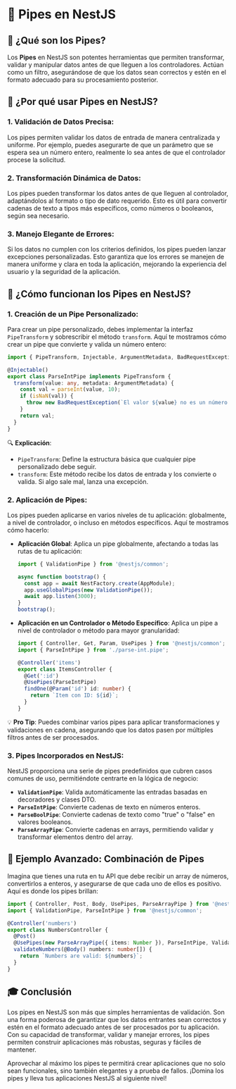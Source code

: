 
# 🧪 Pipes en NestJS

## 🌟 ¿Qué son los Pipes?

Los **Pipes** en NestJS son potentes herramientas que permiten transformar, validar y manipular datos antes de que lleguen a los controladores. Actúan como un filtro, asegurándose de que los datos sean correctos y estén en el formato adecuado para su procesamiento posterior.

## 🎯 ¿Por qué usar Pipes en NestJS?

### 1. **Validación de Datos Precisa**:
   Los pipes permiten validar los datos de entrada de manera centralizada y uniforme. Por ejemplo, puedes asegurarte de que un parámetro que se espera sea un número entero, realmente lo sea antes de que el controlador procese la solicitud.

### 2. **Transformación Dinámica de Datos**:
   Los pipes pueden transformar los datos antes de que lleguen al controlador, adaptándolos al formato o tipo de dato requerido. Esto es útil para convertir cadenas de texto a tipos más específicos, como números o booleanos, según sea necesario.

### 3. **Manejo Elegante de Errores**:
   Si los datos no cumplen con los criterios definidos, los pipes pueden lanzar excepciones personalizadas. Esto garantiza que los errores se manejen de manera uniforme y clara en toda la aplicación, mejorando la experiencia del usuario y la seguridad de la aplicación.

## 🔧 ¿Cómo funcionan los Pipes en NestJS?

### 1. **Creación de un Pipe Personalizado**:
   Para crear un pipe personalizado, debes implementar la interfaz `PipeTransform` y sobrescribir el método `transform`. Aquí te mostramos cómo crear un pipe que convierte y valida un número entero:

   ```typescript
   import { PipeTransform, Injectable, ArgumentMetadata, BadRequestException } from '@nestjs/common';

   @Injectable()
   export class ParseIntPipe implements PipeTransform {
     transform(value: any, metadata: ArgumentMetadata) {
       const val = parseInt(value, 10);
       if (isNaN(val)) {
         throw new BadRequestException(`El valor ${value} no es un número entero válido`);
       }
       return val;
     }
   }
   ```

   🔍 **Explicación**:
   - `PipeTransform`: Define la estructura básica que cualquier pipe personalizado debe seguir.
   - `transform`: Este método recibe los datos de entrada y los convierte o valida. Si algo sale mal, lanza una excepción.

### 2. **Aplicación de Pipes**:
   Los pipes pueden aplicarse en varios niveles de tu aplicación: globalmente, a nivel de controlador, o incluso en métodos específicos. Aquí te mostramos cómo hacerlo:

   - **Aplicación Global**:
     Aplica un pipe globalmente, afectando a todas las rutas de tu aplicación:

     ```typescript
     import { ValidationPipe } from '@nestjs/common';

     async function bootstrap() {
       const app = await NestFactory.create(AppModule);
       app.useGlobalPipes(new ValidationPipe());
       await app.listen(3000);
     }
     bootstrap();
     ```

   - **Aplicación en un Controlador o Método Específico**:
     Aplica un pipe a nivel de controlador o método para mayor granularidad:

     ```typescript
     import { Controller, Get, Param, UsePipes } from '@nestjs/common';
     import { ParseIntPipe } from './parse-int.pipe';

     @Controller('items')
     export class ItemsController {
       @Get(':id')
       @UsePipes(ParseIntPipe)
       findOne(@Param('id') id: number) {
         return `Item con ID: ${id}`;
       }
     }
     ```

   💡 **Pro Tip**: Puedes combinar varios pipes para aplicar transformaciones y validaciones en cadena, asegurando que los datos pasen por múltiples filtros antes de ser procesados.

### 3. **Pipes Incorporados en NestJS**:
   NestJS proporciona una serie de pipes predefinidos que cubren casos comunes de uso, permitiéndote centrarte en la lógica de negocio:

   - **`ValidationPipe`**: Valida automáticamente las entradas basadas en decoradores y clases DTO.
   - **`ParseIntPipe`**: Convierte cadenas de texto en números enteros.
   - **`ParseBoolPipe`**: Convierte cadenas de texto como "true" o "false" en valores booleanos.
   - **`ParseArrayPipe`**: Convierte cadenas en arrays, permitiendo validar y transformar elementos dentro del array.

## 🚀 Ejemplo Avanzado: Combinación de Pipes

Imagina que tienes una ruta en tu API que debe recibir un array de números, convertirlos a enteros, y asegurarse de que cada uno de ellos es positivo. Aquí es donde los pipes brillan:

```typescript
import { Controller, Post, Body, UsePipes, ParseArrayPipe } from '@nestjs/common';
import { ValidationPipe, ParseIntPipe } from '@nestjs/common';

@Controller('numbers')
export class NumbersController {
  @Post()
  @UsePipes(new ParseArrayPipe({ items: Number }), ParseIntPipe, ValidationPipe)
  validateNumbers(@Body() numbers: number[]) {
    return `Numbers are valid: ${numbers}`;
  }
}
```

## 🎓 Conclusión

Los pipes en NestJS son más que simples herramientas de validación. Son una forma poderosa de garantizar que los datos entrantes sean correctos y estén en el formato adecuado antes de ser procesados por tu aplicación. Con su capacidad de transformar, validar y manejar errores, los pipes permiten construir aplicaciones más robustas, seguras y fáciles de mantener.

Aprovechar al máximo los pipes te permitirá crear aplicaciones que no solo sean funcionales, sino también elegantes y a prueba de fallos. ¡Domina los pipes y lleva tus aplicaciones NestJS al siguiente nivel!
